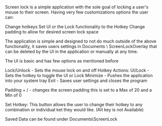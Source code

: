 Screen lock is a simple application with the sole goal of locking a user's mouse to their screen. Having very few customizations options the user can:

Change hotkeys 
Set UI or the Lock functionality to the Hotkey
Change padding to allow for desired screen lock space


The application is simple and designed to not do much outside of the above functionality,  it saves users settings in Documents \ ScreenLockOverlay that can be deleted by the UI in the application or manually at any time. 

The UI is basic and has few options as mentioned before

Lock/Unlock - Sets the mouse lock on and off
Hotkey Actions: UI/Lock - Sets the hotkey to toggle the UI or Lock
Minimize - Pushes the application into your system tray
Exit - Saves user settings and closes the program

Padding + / - changes the screen padding this is set to a Max of 20 and a Min of 0

Set Hotkey: This button allows the user to change their hotkey to any combination or individual ket they would like. (Alt key is not Available)

Saved Data can be found under Documents\ScreenLock


